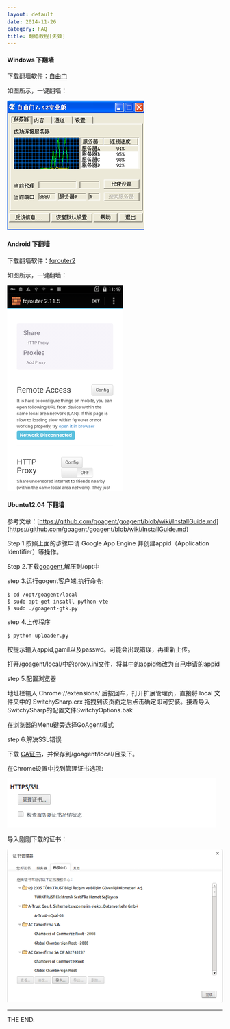 ```yaml
---
layout: default
date: 2014-11-26
category: FAQ
title: 翻墙教程[失效]
---
```


#### Windows 下翻墙 ####

下载翻墙软件：[自由门](/raw/attach/1411/fq_windows.exe)

如图所示，一键翻墙：

![26_fq_windows.png](/src/imgs/1411/26_fq_windows.png)

<!--more-->

#### Android 下翻墙 ####

下载翻墙软件：[fqrouter2](/raw/attach/1411/fq_android.apk])

如图所示，一键翻墙：

![26_fq_android.png](/src/imgs/1411/26_fq_android.png)

#### Ubuntu12.04 下翻墙 ####

参考文章：[https://github.com/goagent/goagent/blob/wiki/InstallGuide.md](https://github.com/goagent/goagent/blob/wiki/InstallGuide.md)

Step 1.按照上面的步骤申请 Google App Engine 并创建appid（Application Identifier）等操作。

Step 2.下载[goagent](https://github.com/goagent/goagent),解压到/opt中

step 3.运行gogent客户端,执行命令:

```
$ cd /opt/goagent/local
$ sudo apt-get insatll python-vte
$ sudo ./goagent-gtk.py
```

step 4.上传程序

```
$ python uploader.py
```

按提示输入appid,gamil以及passwd。可能会出现错误，再重新上传。

打开/goagent/local/中的proxy.ini文件，将其中的appid修改为自己申请的appid

step 5.配置浏览器

地址栏输入 Chrome://extensions/ 后按回车，打开扩展管理页，直接将 local 文件夹中的 SwitchySharp.crx 拖拽到该页面之后点击确定即可安装。接着导入SwitchySharp的配置文件SwitchyOptions.bak

在浏览器的Menu键旁选择GoAgent模式

step 6.解决SSL错误

下载 [CA证书](/raw/attach/1411/CA.crt)，并保存到/goagent/local/目录下。

在Chrome设置中找到管理证书选项:

![26_Setting_CA](/src/imgs/1411/26_Setting_CA.png)

导入刚刚下载的证书：

![26_Import_CA](/src/imgs/1411/26_Import_CA.png)

- - -
THE END.
